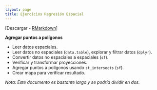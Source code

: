 ```yaml
---
layout: page
title: Ejercicios Regresión Espacial
---
```


[Descargar - [RMarkdown](https://github.com/ifarah/t/blob/main/Rmd/ejercicios/ejercicio_GIS.Rmd)]

**Agregar puntos a polígonos**  

* Leer datos espaciales. 
* Leer datos no espaciales (`data.table`), explorar y filtrar datos (`dplyr`).
* Convertir datos no espaciales a espaciales (`sf`).
* Verificar y transformar proyecciones.
* Agregar puntos a polígonos usando `st_intersects` (`sf`).
* Crear mapa para verificar resultado.

*Nota: Este documento es bastante largo y se podría dividir en dos.*
